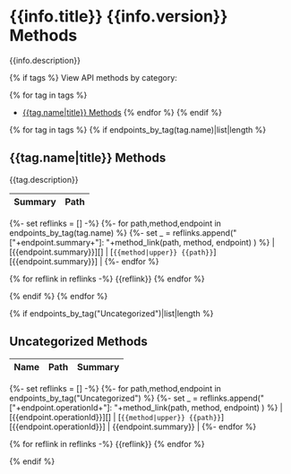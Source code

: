 # {{info.title}} {{info.version}} Methods

{{info.description}}

{% if tags %}
View API methods by category:

{% for tag in tags %}
- [{{tag.name|title}} Methods](#{{slugify(tag.name)|lower}}-methods)
{% endfor %}
{% endif %}

{% for tag in tags %}
{% if endpoints_by_tag(tag.name)|list|length %}
## {{tag.name|title}} Methods

{{tag.description}}

| Summary | Path |
|:--------|:-----|
{%- set reflinks = [] -%}
{%- for path,method,endpoint in endpoints_by_tag(tag.name) %}
{%- set _ = reflinks.append("["+endpoint.summary+"]: "+method_link(path, method, endpoint) ) %}
| [{{endpoint.summary}}][] | [`{{method|upper}} {{path}}`][{{endpoint.summary}}] |
{%- endfor %}

{% for reflink in reflinks -%}
{{reflink}}
{% endfor %}

{% endif %}
{% endfor %}

{% if endpoints_by_tag("Uncategorized")|list|length %}
## Uncategorized Methods

| Name | Path | Summary |
|:-----|:-----|:--------|
{%- set reflinks = [] -%}
{%- for path,method,endpoint in endpoints_by_tag("Uncategorized") %}
{%- set _ = reflinks.append("["+endpoint.operationId+"]: "+method_link(path, method, endpoint) ) %}
| [{{endpoint.operationId}}][] | [`{{method|upper}} {{path}}`][{{endpoint.operationId}}] | {{endpoint.summary}} |
{%- endfor %}

{% for reflink in reflinks -%}
{{reflink}}
{% endfor %}

{% endif %}
